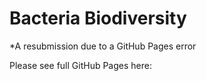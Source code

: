 # Bacteria Biodiversity 

*A resubmission due to a GitHub Pages error

Please see full GitHub Pages here: 
